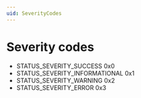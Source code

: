 ```yaml
---
uid: SeverityCodes
---
```


# Severity codes

- STATUS_SEVERITY_SUCCESS 0x0
- STATUS_SEVERITY_INFORMATIONAL 0x1
- STATUS_SEVERITY_WARNING 0x2
- STATUS_SEVERITY_ERROR 0x3
